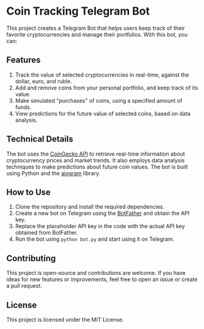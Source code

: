 # Coin Tracking Telegram Bot
This project creates a Telegram Bot that helps users keep track of their favorite cryptocurrencies and manage their portfolios. With this bot, you can:

## Features
1. Track the value of selected cryptocurrencies in real-time, against the dollar, euro, and ruble.
2. Add and remove coins from your personal portfolio, and keep track of its value.
3. Make simulated "purchases" of coins, using a specified amount of funds.
4. View predictions for the future value of selected coins, based on data analysis.
## Technical Details
The bot uses the [CoinGecko API](https://www.coingecko.com/en/api) to retrieve real-time information about cryptocurrency prices and market trends. It also employs data analysis techniques to make predictions about future coin values. The bot is built using Python and the [aiogram](https://docs.aiogram.dev/en/latest/) library.

## How to Use
1. Clone the repository and install the required dependencies.
2. Create a new bot on Telegram using the [BotFather](https://telegram.me/BotFather) and obtain the API key.
3. Replace the placeholder API key in the code with the actual API key obtained from BotFather.
4. Run the bot using `python bot.py` and start using it on Telegram.
## Contributing
This project is open-source and contributions are welcome. If you have ideas for new features or improvements, feel free to open an issue or create a pull request.

## License
This project is licensed under the MIT License.

